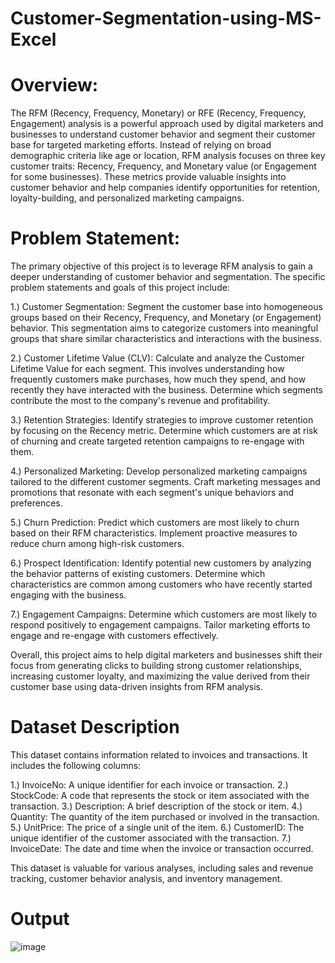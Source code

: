# Customer-Segmentation-using-MS-Excel
# Overview:
The RFM (Recency, Frequency, Monetary) or RFE (Recency, Frequency, Engagement) analysis is a powerful approach used by digital marketers and businesses to understand customer behavior and segment their customer base for targeted marketing efforts. Instead of relying on broad demographic criteria like age or location, RFM analysis focuses on three key customer traits: Recency, Frequency, and Monetary value (or Engagement for some businesses). These metrics provide valuable insights into customer behavior and help companies identify opportunities for retention, loyalty-building, and personalized marketing campaigns.

# Problem Statement:
The primary objective of this project is to leverage RFM analysis to gain a deeper understanding of customer behavior and segmentation. The specific problem statements and goals of this project include:

1.) Customer Segmentation: Segment the customer base into homogeneous groups based on their Recency, Frequency, and Monetary (or Engagement) behavior. This segmentation aims to categorize customers into meaningful groups that share similar characteristics and interactions with the business.

2.) Customer Lifetime Value (CLV): Calculate and analyze the Customer Lifetime Value for each segment. This involves understanding how frequently customers make purchases, how much they spend, and how recently they have interacted with the business. Determine which segments contribute the most to the company's revenue and profitability.

3.) Retention Strategies: Identify strategies to improve customer retention by focusing on the Recency metric. Determine which customers are at risk of churning and create targeted retention campaigns to re-engage with them.

4.) Personalized Marketing: Develop personalized marketing campaigns tailored to the different customer segments. Craft marketing messages and promotions that resonate with each segment's unique behaviors and preferences.

5.) Churn Prediction: Predict which customers are most likely to churn based on their RFM characteristics. Implement proactive measures to reduce churn among high-risk customers.

6.) Prospect Identification: Identify potential new customers by analyzing the behavior patterns of existing customers. Determine which characteristics are common among customers who have recently started engaging with the business.

7.) Engagement Campaigns: Determine which customers are most likely to respond positively to engagement campaigns. Tailor marketing efforts to engage and re-engage with customers effectively.

Overall, this project aims to help digital marketers and businesses shift their focus from generating clicks to building strong customer relationships, increasing customer loyalty, and maximizing the value derived from their customer base using data-driven insights from RFM analysis.

# Dataset Description
This dataset contains information related to invoices and transactions. It includes the following columns:

1.) InvoiceNo: A unique identifier for each invoice or transaction. 2.) StockCode: A code that represents the stock or item associated with the transaction. 3.) Description: A brief description of the stock or item. 4.) Quantity: The quantity of the item purchased or involved in the transaction. 5.) UnitPrice: The price of a single unit of the item. 6.) CustomerID: The unique identifier of the customer associated with the transaction. 7.) InvoiceDate: The date and time when the invoice or transaction occurred.

This dataset is valuable for various analyses, including sales and revenue tracking, customer behavior analysis, and inventory management.

# Output
![image](https://github.com/ManikantaBN/Customer-Segmentation-using-MS-Excel/assets/141845485/62b7d11c-49b9-4774-8e38-902a8bb1ebe6)
